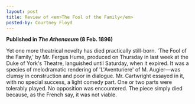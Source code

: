 ```yaml
---
layout: post
title: Review of <em>The Fool of the Family</em>
posted-by: Courtney Floyd
---
```


<strong> Published in <em>The Athenaeum</em> (8 Feb. 1896)</strong>

Yet one more theatrical novelty has died practically still-born. 'The Fool of the Family,' by Mr. Fergus Hume, produced 
on Thursday in last week at the Duke of York's Theatre, languished until Saturday, when it expired. It was a species of 
melodramatic rendering of 'L'Aventuriere' of M. Augier––was clumsy in construction and poor in dialogue. Mr. Cartwright 
essayed in it, with no special success, a light comedy part. One or two parts were tolerably played. No opposition was 
encountered. The piece simply died because, as the French say, it was not viable. 
